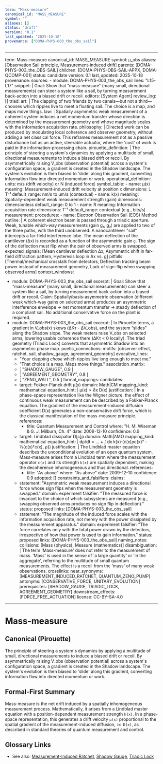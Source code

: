 ```yaml
---
term: "Mass-measure"
canonical_id: "MASS_MEASURE"
symbol: ""
aliases: []
status: "draft"
version: "0.1"
last_updated: "2025-10-18"
provenance: ["DOMA-PHYS-003_the_obs_sail"]
---
```


---
term: Mass-measure
canonical_id: MASS_MEASURE
symbol: μ_obs
aliases: [Observation Sail principle, Measurement-induced drift]
parents: [DOMA-PHYS-003_the_OBS-SAIL]
children: [DOMA-PHYS-OBS-SAIL-APPX, DOMA-QCOMP-001]
status: candidate
version: 0.1
last_updated: 2025-10-18
provenance:
  sources:
    - module: DOMA-PHYS-003_the_obs_sail
      lines: "L15-L17"
      snippet: |
        Goal: Show that “mass-measure” (many small, directional measurements) can steer a system like a sail, by turning
        measurement back-action into a biased drift or recoil.
  editors: [System Agent]
  review_log: []
triad:
  art: |
    The clapping of two friends by two canals—but not a third—chooses which ripples live to meet a floating sail. The choice is a map, and maps move things.
  law: |
    Spatially asymmetric weak measurement of a coherent system induces a net momentum transfer whose direction is determined by the measurement geometry and whose magnitude scales with the information acquisition rate.
  philosophy: |
    Directed work can be produced by modulating local coherence and observer geometry, without adding a net classical force. This reframes measurement not as a passive disturbance but as an active, steerable actuator, where the 'cost' of work is paid in the information-processing chain.
pirouette_definition: |
  The principle of steering a system's dynamics by applying a multitude of small, directional measurements to induce a biased drift or recoil. By asymmetrically raising V_obs (observation potential) across a system's configuration space, a gradient is created in the Shadow landscape. The system's evolution is then biased to 'slide' along this gradient, converting information flow into directed momentum or work.
operational_definition:
  units: m/s (drift velocity) or N (induced force)
  symbol_table:
    - name: μ(x)
      meaning: Measurement-induced drift velocity at position x
      dimensions: L T⁻¹
      default_range: nm/s to μm/s (contextual)
    - name: k(x)
      meaning: Spatially-dependent weak measurement strength (gain)
      dimensions: dimensionless
      default_range: 0 to 1
    - name: R
      meaning: Information acquisition rate
      dimensions: T⁻¹
      default_range: contextual (e.g., bits/s)
  measurement:
    procedures:
      - name: Electron Observation Sail (EOS) Method
        outline: |
          A coherent electron beam is passed through a triadic aperture. Weak, tunable which-way measurements (gain g₁, g₂) are applied to two of the three paths, with the third unobserved. A nanocantilever "sail" intercepts a far-field interference lobe. The mean deflection of the cantilever (Δx) is recorded as a function of the asymmetric gain `g`. The sign of the deflection must flip when the pair of observed arms is swapped.
        expected_signals: [Mean cantilever deflection Δx, Asymmetric shift in far-field diffraction pattern, Hysteresis loop in Δx vs. g]
        pitfalls: [Thermal/mechanical crosstalk from detectors, Deflection tracking beam power instead of measurement geometry, Lack of sign-flip when swapping observed arms]
context_windows:
  - module: DOMA-PHYS-003_the_obs_sail
    excerpt: |
      Goal: Show that “mass-measure” (many small, directional measurements) can steer a system like a sail, by turning
      measurement back-action into a biased drift or recoil.
      Claim: Spatially/basis-asymmetric observation (different weak which-way gains on selected arms) produces an
      asymmetric interference envelope → net momentum transfer → steady deflection of a compliant sail. No additional
      conservative force on the plant is required.
  - module: DOMA-PHYS-003_the_obs_sail
    excerpt: |
      In Pirouette terms, a gradient in V_obs(x) skews (ΔKτ - ΔV_obs),
      and the system “slides” along the Shadow slope. The weak meters raise V_obs on selected arms, lowering usable coherence there (ΔKτ < 0 locally). The triad geometry (Triadic Lock) converts that asymmetric Shadow into an asymmetric phase map.
poetic_connections:
  motifs: [observer effect, ratchet, sail, shadow_gauge, agreement_geometry]
  evocative_lines:
    - "Your clapping *chose* which ripples live long enough to meet me."
    - "That choice is a map. Maps move things."
  association_matrix:
    - [ "SHADOW_GAUGE", 0.9 ]
    - [ "AGREEMENT_GEOMETRY", 0.8 ]
    - [ "ZENO_WALL", 0.5 ]
formal_mappings:
  candidates:
    - target: Fokker-Planck drift μ(x)
      domain: Math|CM
      mapping_kind: mathematical
      equation_hint: |
        μ(x) ∝ ∂x D(x)
      justification: |
        In a phase-space representation like the Wigner picture, the effect of continuous weak measurement can be described by a Fokker-Planck equation. The gradient of the measurement-induced diffusion coefficient D(x) generates a non-conservative drift force, which is the classical manifestation of the mass-measure principle.
      references:
        - title: Quantum Measurement and Control
          where: "H. M. Wiseman & G. J. Milburn, Ch. 4"
          date: 2009-12-10
      confidence: 0.9
    - target: Lindblad dissipator D[c]ρ
      domain: Math|AMO
      mapping_kind: mathematical
      equation_hint: |
        dρ/dt = ... + ∫ dx k(x)·(c(x)ρc(x)† - ½{c(x)†c(x), ρ})
      justification: |
        The Lindblad master equation describes the unconditional evolution of an open quantum system. Mass-measure arises from a Lindblad term where the measurement operator `c(x)` and its strength `k(x)` are spatially dependent, making the decoherence inhomogeneous and thus directional.
      references:
        - title: "As above"
          where: "As above"
          date: 2009-12-10
      confidence: 0.9
  adopted:
    []
constraints_and_falsifiers:
  claims:
    - statement: "Asymmetric weak measurement induces a directional force whose sign flips when the measurement geometry is swapped."
      domain: experiment
      falsifier: "The measured force is invariant to the choice of which subsystems are measured (e.g., swapping observed arms produces no sign flip in deflection)."
      status: proposed
      links: [DOMA-PHYS-003_the_obs_sail]
    - statement: "The magnitude of the induced force scales with the information acquisition rate, not merely with the power dissipated by the measurement apparatus."
      domain: experiment
      falsifier: "The force correlates only with the total power drawn by the detectors, irrespective of how that power is used to gain information."
      status: proposed
      links: [DOMA-PHYS-003_the_obs_sail]
naming_notes:
  collisions: [Mass (physics), Measure (mathematics)]
  disambiguation: |
    The term 'Mass-measure' does not refer to the measurement of mass. 'Mass' is used in the sense of 'a large quantity' or 'in the aggregate', referring to the multitude of small quantum measurements. The effect is a recoil from the 'mass' of many weak observations.
crosslinks:
  near_synonyms: [MEASUREMENT_INDUCED_RATCHET, QUANTUM_ZENO_PUMP]
  antonyms: [CONSERVATIVE_FORCE, UNITARY_EVOLUTION]
  prerequisites: [SHADOW_GAUGE, TRIADIC_LOCK, AGREEMENT_GEOMETRY]
  downstream_effects: [FORCE_FREE_ACTUATION]
license: CC-BY-SA-4.0
---

# Mass-measure

## Canonical (Pirouette)
The principle of steering a system's dynamics by applying a multitude of small, directional measurements to induce a biased drift or recoil. By asymmetrically raising V_obs (observation potential) across a system's configuration space, a gradient is created in the Shadow landscape. The system's evolution is then biased to 'slide' along this gradient, converting information flow into directed momentum or work.

## Formal-First Summary
Mass-measure is the net drift induced by a spatially inhomogeneous measurement process. Mathematically, it arises from a Lindblad master equation with a position-dependent measurement strength `k(x)`. In a phase-space representation, this generates a drift velocity `μ(x)` proportional to the spatial gradient of the measurement-induced diffusion, `∂x D(x)`, as described in standard theories of quantum measurement and control.

## Glossary Links
- See also: [Measurement-Induced Ratchet](<#>), [Shadow Gauge](<#>), [Triadic Lock](<#>)